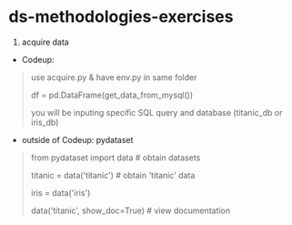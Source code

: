 # ds-methodologies-exercises

1. acquire data

- Codeup: 

> use acquire.py & have env.py in same folder
>
> df = pd.DataFrame(get_data_from_mysql()) 
>
> you will be inputing specific SQL query and database (titanic_db or iris_db)

- outside of Codeup: pydataset

> from pydataset import data # obtain datasets
>
> titanic = data('titanic') # obtain 'titanic' data
>
> iris = data('iris')
>
> data('titanic', show_doc=True) # view documentation
